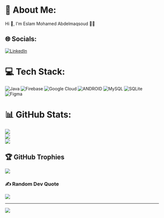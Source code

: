 # 💫 About Me:
Hi 👋, I'm Eslam Mohamed Abdelmaqsoud
🙋‍♂
<br>


## 🌐 Socials:
[![LinkedIn](https://img.shields.io/badge/LinkedIn-%230077B5.svg?logo=linkedin&logoColor=white)](https://linkedin.com/in/https://www.linkedin.com/in/eslam-mohamed-8b6a1124a) 

# 💻 Tech Stack:
![Java](https://img.shields.io/badge/java-%23ED8B00.svg?style=for-the-badge&logo=java&logoColor=white) ![Firebase](https://img.shields.io/badge/firebase-%23039BE5.svg?style=for-the-badge&logo=firebase) ![Google Cloud](https://img.shields.io/badge/Google%20Cloud-%234285F4.svg?style=for-the-badge&logo=google-cloud&logoColor=white) ![ANDROID](https://img.shields.io/badge/android-%2320232a.svg?style=for-the-badge&logo=android&logoColor=%a4c639) ![MySQL](https://img.shields.io/badge/mysql-%2300f.svg?style=for-the-badge&logo=mysql&logoColor=white) ![SQLite](https://img.shields.io/badge/sqlite-%2307405e.svg?style=for-the-badge&logo=sqlite&logoColor=white) 	![Figma](https://img.shields.io/badge/figma-%23F24E1E.svg?style=for-the-badge&logo=figma&logoColor=white)
# 📊 GitHub Stats:
![](https://github-readme-stats.vercel.app/api?username=EslamMohamedAbdelmaqsoud&theme=dark&hide_border=false&include_all_commits=false&count_private=false)<br/>
![](https://github-readme-streak-stats.herokuapp.com/?user=EslamMohamedAbdelmaqsoud&theme=dark&hide_border=false)<br/>
![](https://github-readme-stats.vercel.app/api/top-langs/?username=EslamMohamedAbdelmaqsoud&theme=dark&hide_border=false&include_all_commits=false&count_private=false&layout=compact)

## 🏆 GitHub Trophies
![](https://github-profile-trophy.vercel.app/?username=EslamMohamedAbdelmaqsoud&theme=radical&no-frame=false&no-bg=false&margin-w=4)

### ✍️ Random Dev Quote
![](https://quotes-github-readme.vercel.app/api?type=vetical&theme=tokyonight)

---
[![](https://visitcount.itsvg.in/api?id=EslamMohamedAbdelmaqsoud&icon=0&color=0)](https://visitcount.itsvg.in)

<!-- Proudly created with GPRM ( https://gprm.itsvg.in ) -->
